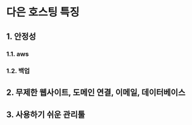 # 다은 호스팅 특징

## 1. 안정성

### 1.1. aws

### 1.2. 백업

## 2. 무제한 웹사이트, 도메인 연결, 이메일, 데이터베이스

## 3. 사용하기 쉬운 관리툴
